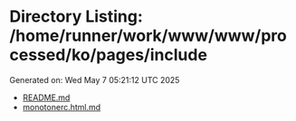 # Directory Listing: /home/runner/work/www/www/processed/ko/pages/include
Generated on: Wed May  7 05:21:12 UTC 2025

- [README.md](README.md)
- [monotonerc.html.md](monotonerc.html.md)
